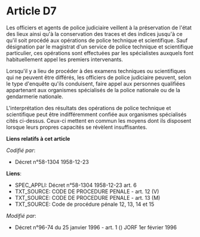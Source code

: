 # Article D7

Les officiers et agents de police judiciaire veillent à la préservation de l'état des lieux ainsi qu'à la conservation des
traces et des indices jusqu'à ce qu'il soit procédé aux opérations de police technique et scientifique. Sauf désignation par
le magistrat d'un service de police technique et scientifique particulier, ces opérations sont effectuées par les
spécialistes auxquels font habituellement appel les premiers intervenants.

Lorsqu'il y a lieu de procéder à des examens techniques ou scientifiques qui ne peuvent être différés, les officiers de
police judiciaire peuvent, selon le type d'enquête qu'ils conduisent, faire appel aux personnes qualifiées appartenant aux
organismes spécialisés de la police nationale ou de la gendarmerie nationale.

L'interprétation des résultats des opérations de police technique et scientifique peut être indifféremment confiée aux
organismes spécialisés cités ci-dessus. Ceux-ci mettent en commun les moyens dont ils disposent lorsque leurs propres
capacités se révèlent insuffisantes.

**Liens relatifs à cet article**

_Codifié par_:

  - Décret n°58-1304 1958-12-23

**Liens**:

  - SPEC_APPLI: Décret n°58-1304 1958-12-23 art. 6
  - TXT_SOURCE: CODE DE PROCEDURE PENALE - art. 12 (V)
  - TXT_SOURCE: CODE DE PROCEDURE PENALE - art. 13 (M)
  - TXT_SOURCE: Code de procédure pénale 12, 13, 14 et 15

_Modifié par_:

  - Décret n°96-74 du 25 janvier 1996 - art. 1 () JORF 1er février 1996
